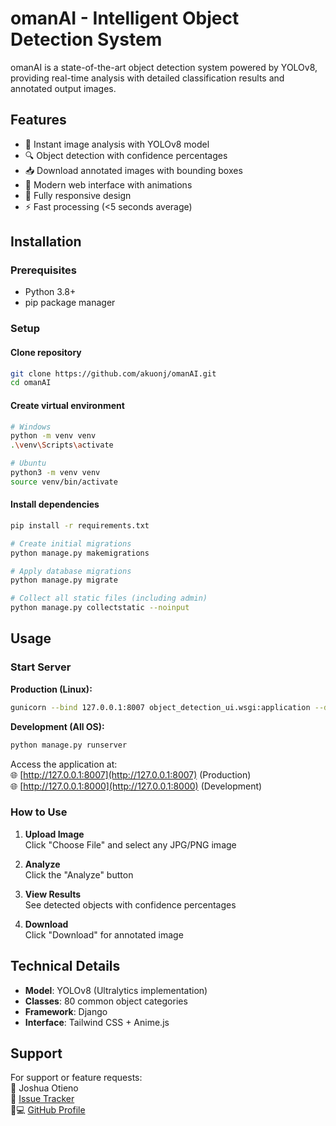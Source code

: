 # omanAI - Intelligent Object Detection System

omanAI is a state-of-the-art object detection system powered by YOLOv8, providing real-time analysis with detailed classification results and annotated output images.


## Features

- 🚀 Instant image analysis with YOLOv8 model
- 🔍 Object detection with confidence percentages
- 📥 Download annotated images with bounding boxes
- 🌈 Modern web interface with animations
- 📱 Fully responsive design
- ⚡ Fast processing (<5 seconds average)

## Installation

### Prerequisites
- Python 3.8+
- pip package manager

### Setup

#### Clone repository
```bash
git clone https://github.com/akuonj/omanAI.git
cd omanAI
```
#### Create virtual environment
```bash
# Windows
python -m venv venv
.\venv\Scripts\activate
```
```bash
# Ubuntu
python3 -m venv venv
source venv/bin/activate
```
#### Install dependencies
```bash
pip install -r requirements.txt
```
```bash
# Create initial migrations
python manage.py makemigrations
```
```bash
# Apply database migrations
python manage.py migrate
```
```bash
# Collect all static files (including admin)
python manage.py collectstatic --noinput
```

## Usage

### Start Server

**Production (Linux):**
```bash
gunicorn --bind 127.0.0.1:8007 object_detection_ui.wsgi:application --daemon
```
**Development (All OS):**
```bash
python manage.py runserver
```

Access the application at:  
🌐 [http://127.0.0.1:8007](http://127.0.0.1:8007) (Production)  
🌐 [http://127.0.0.1:8000](http://127.0.0.1:8000) (Development)

### How to Use

1. **Upload Image**  
   Click "Choose File" and select any JPG/PNG image

2. **Analyze**  
   Click the "Analyze" button

3. **View Results**  
   See detected objects with confidence percentages

4. **Download**  
   Click "Download" for annotated image

## Technical Details

- **Model**: YOLOv8 (Ultralytics implementation)
- **Classes**: 80 common object categories
- **Framework**: Django
- **Interface**: Tailwind CSS + Anime.js

## Support

For support or feature requests:  
📧 Joshua Otieno  
🐛 [Issue Tracker](https://github.com/akuonj/omanAI/issues)  
👨💻 [GitHub Profile](https://github.com/akuonj)
